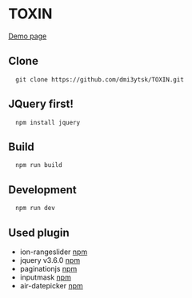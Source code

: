 # TOXIN

[Demo page](https://dmi3ytsk.github.io/TOXIN/public/landing/landing.html)
 
## Clone
```
  git clone https://github.com/dmi3ytsk/TOXIN.git
```
## JQuery first!
```
  npm install jquery
```
## Build
```
  npm run build
```
## Development
```
  npm run dev
```
## Used plugin
- ion-rangeslider [npm](https://www.npmjs.com/package/ion-rangeslider)
- jquery v3.6.0 [npm](https://www.npmjs.com/package/jquery)
- paginationjs [npm](https://www.npmjs.com/package/paginationjs)
- inputmask [npm](https://www.npmjs.com/package/inputmask)
- air-datepicker [npm](https://www.npmjs.com/package/air-datepicker)
